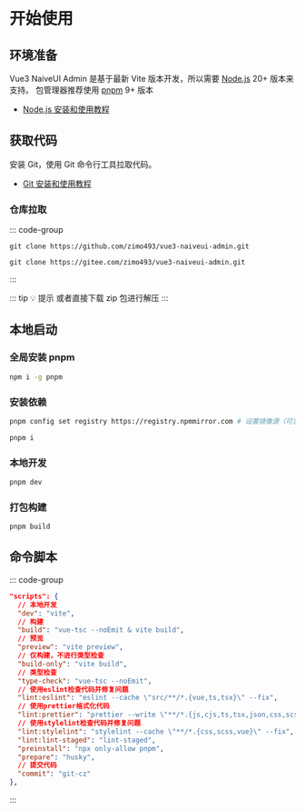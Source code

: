 # 开始使用

## 环境准备

Vue3 NaiveUI Admin 是基于最新 Vite 版本开发，所以需要 [Node.js](https://nodejs.org/en/) 20+ 版本来支持。
包管理器推荐使用 [pnpm](https://pnpm.io/) 9+ 版本

- [Node.js 安装和使用教程](/dev/nodejs)

## 获取代码

安装 Git，使用 Git 命令行工具拉取代码。

- [Git 安装和使用教程](/dev/git)

### 仓库拉取

::: code-group

```shell [GitHub]
git clone https://github.com/zimo493/vue3-naiveui-admin.git
```

```shell [Gitee]
git clone https://gitee.com/zimo493/vue3-naiveui-admin.git
```

:::

::: tip 💡 提示
或者直接下载 zip 包进行解压
:::

## 本地启动

### 全局安装 pnpm

```bash [npm]
npm i -g pnpm
```

### 安装依赖

```bash [pnpm]
pnpm config set registry https://registry.npmmirror.com # 设置镜像源（可忽略）

pnpm i
```

### 本地开发

```bash [pnpm]
pnpm dev
```

### 打包构建

```bash [pnpm]
pnpm build
```

## 命令脚本

::: code-group

```json [package.json]
"scripts": {
  // 本地开发
  "dev": "vite",
  // 构建
  "build": "vue-tsc --noEmit & vite build",
  // 预览
  "preview": "vite preview",
  // 仅构建，不进行类型检查
  "build-only": "vite build",
  // 类型检查
  "type-check": "vue-tsc --noEmit",
  // 使用eslint检查代码并修复问题
  "lint:eslint": "eslint --cache \"src/**/*.{vue,ts,tsx}\" --fix",
  // 使用prettier格式化代码
  "lint:prettier": "prettier --write \"**/*.{js,cjs,ts,tsx,json,css,scss,vue,html,md}\"",
  // 使用stylelint检查代码并修复问题
  "lint:stylelint": "stylelint --cache \"**/*.{css,scss,vue}\" --fix",
  "lint:lint-staged": "lint-staged",
  "preinstall": "npx only-allow pnpm",
  "prepare": "husky",
  // 提交代码
  "commit": "git-cz"
},
```

:::
